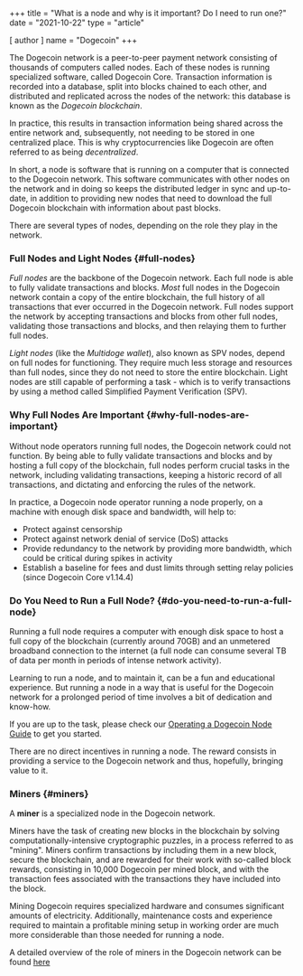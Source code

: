 +++
title = "What is a node and why is it important? Do I need to run one?"
date = "2021-10-22"
type = "article"

[ author ]
  name = "Dogecoin"
+++

The Dogecoin network is a peer-to-peer payment network consisting of thousands of computers called nodes. Each of these nodes is running specialized software, called Dogecoin Core. Transaction information is recorded into a database, split into blocks chained to each other, and distributed and replicated across the nodes of the network: this database is known as the *Dogecoin blockchain*. 

In practice, this results in transaction information being shared across the entire network and, subsequently, not needing to be stored in one centralized place. This is why cryptocurrencies like Dogecoin are often referred to as being *decentralized*.

In short, a node is software that is running on a computer that is connected to the Dogecoin network. This software communicates with other nodes on the network and in doing so keeps the distributed ledger in sync and up-to-date, in addition to providing new nodes that need to download the full Dogecoin blockchain with information about past blocks.

There are several types of nodes, depending on the role they play in the network.


### Full Nodes and Light Nodes {#full-nodes}
*Full nodes* are the backbone of the Dogecoin network. Each full node is able to fully validate transactions and blocks. *Most* full nodes in the Dogecoin network contain a copy of the entire blockchain, the full history of all transactions that ever occurred in the Dogecoin network. Full nodes support the network by accepting transactions and blocks from other full nodes, validating those transactions and blocks, and then relaying them to further full nodes.

*Light nodes* (like the *Multidoge wallet*), also known as SPV nodes, depend on full nodes for functioning. They require much less storage and resources than full nodes, since they do not need to store the entire blockchain. Light nodes are still capable of performing a task - which is to verify transactions by using a method called Simрlifiеd Pауmеnt Vеrifiсаtiоn (SPV).

### Why Full Nodes Are Important {#why-full-nodes-are-important}
Without node operators running full nodes, the Dogecoin network could not function. By being able to fully validate transactions and blocks and by hosting a full copy of the blockchain, full nodes perform crucial tasks in the network, including validating transactions, keeping a historic record of all transactions, and dictating and enforcing the rules of the network.

In practice, a Dogecoin node operator running a node properly, on a machine with enough disk space and bandwidth, will help to:

- Protect against censorship
- Protect against network denial of service (DoS) attacks
- Provide redundancy to the network by providing more bandwidth, which could be critical during spikes in activity
- Establish a baseline for fees and dust limits through setting relay policies (since Dogecoin Core v1.14.4)

### Do You Need to Run a Full Node? {#do-you-need-to-run-a-full-node}
Running a full node requires a computer with enough disk space to host a full copy of the blockchain (currently around 70GB) and an unmetered broadband connection to the internet (a full node can consume several TB of data per month in periods of intense network activity). 

Learning to run a node, and to maintain it, can be a fun and educational experience. But running a node in a way that is useful for the Dogecoin network for a prolonged period of time involves a bit of dedication and know-how.

If you are up to the task, please check our [Operating a Dogecoin Node Guide](/dogepedia/how-tos/operating-a-node/) to get you started.

There are no direct incentives in running a node. The reward consists in providing a service to the Dogecoin network and thus, hopefully, bringing value to it.

### Miners {#miners}
A **miner** is a specialized node in the Dogecoin network.

Miners have the task of creating new blocks in the blockchain by solving computationally-intensive cryptographic puzzles, in a process referred to as "mining". Miners confirm transactions by including them in a new block, secure the blockchain, and are rewarded for their work with so-called block rewards, consisting in 10,000 Dogecoin per mined block, and with the transaction fees associated with the transactions they have included into the block.

Mining Dogecoin requires specialized hardware and consumes significant amounts of electricity. Additionally, maintenance costs and experience required to maintain a profitable mining setup in working order are much more considerable than those needed for running a node.

A detailed overview of the role of miners in the Dogecoin network can be found [here](/dogepedia/articles/what-is-a-miner/)